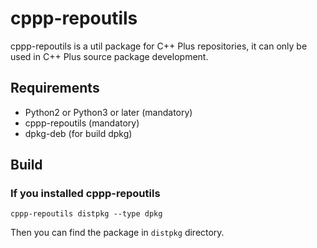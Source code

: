# cppp-repoutils

cppp-repoutils is a util package for C++ Plus repositories, it can only be used in C++ Plus source package development.

## Requirements

- Python2 or Python3 or later (mandatory)
- cppp-repoutils (mandatory)
- dpkg-deb (for build dpkg)

## Build

### If you installed cppp-repoutils

```shell
cppp-repoutils distpkg --type dpkg
```

Then you can find the package in `distpkg` directory.
